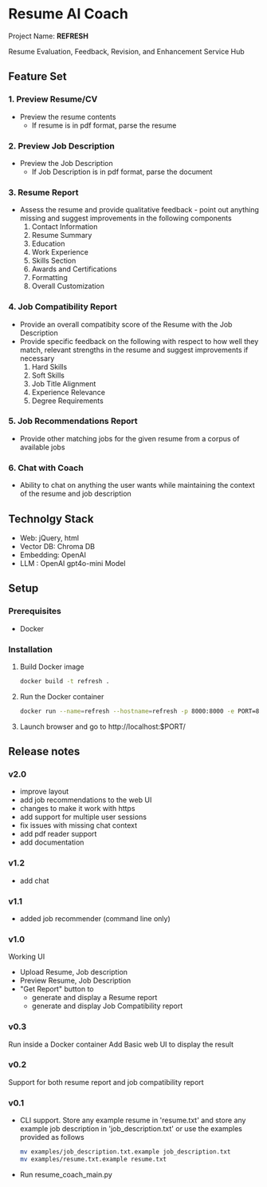 # Resume AI Coach

Project Name: **REFRESH**

Resume Evaluation, Feedback, Revision, and Enhancement Service Hub


## Feature Set 

### 1. Preview Resume/CV
 - Preview the resume contents
   - If resume is in pdf format, parse the resume

### 2. Preview Job Description
 - Preview the Job Description
   - If Job Description is in pdf format, parse the document

### 3. Resume Report
 - Assess the resume and provide qualitative feedback - point out anything missing and suggest improvements in the following components
    1. Contact Information
    2. Resume Summary
    3. Education
    4. Work Experience
    5. Skills Section
    6. Awards and Certifications
    7. Formatting
    8. Overall Customization

### 4. Job Compatibility Report
  - Provide an overall compatibity score of the Resume with the Job Description
  - Provide specific feedback on the following with respect to how well they match, relevant strengths in the resume and suggest improvements if necessary
    1. Hard Skills
    2. Soft Skills
    3. Job Title Alignment
    4. Experience Relevance
    5. Degree Requirements


### 5. Job Recommendations Report
  - Provide other matching jobs for the given resume from a corpus of available jobs

### 6. Chat with Coach 
  - Ability to chat on anything the user wants while maintaining the context of the resume and job description

## Technolgy Stack 
- Web: jQuery, html 
- Vector DB: Chroma DB
- Embedding: OpenAI
- LLM : OpenAI gpt4o-mini Model

## Setup
### Prerequisites

- Docker

### Installation

1. Build Docker image

   ```bash
   docker build -t refresh .
   ```

2. Run the Docker container

   ```bash
   docker run --name=refresh --hostname=refresh -p 8000:8000 -e PORT=8000 -v "<fullpath to chroma_db_jobs>:/app/db/chroma_db_jobs" --rm -it refresh
   ```

3. Launch browser and go to http://localhost:$PORT/

## Release notes

### v2.0
  - improve layout
  - add job recommendations to the web UI
  - changes to make it work with https
  - add support for multiple user sessions
  - fix issues with missing chat context
  - add pdf reader support
  - add documentation

### v1.2
  - add chat

### v1.1
  - added job recommender (command line only)

### v1.0
  Working UI
  - Upload Resume, Job description
  - Preview Resume, Job Description
  - "Get Report" button to 
    - generate and display a Resume report
    - generate and display Job Compatibility report

### v0.3

  Run inside a Docker container
  Add Basic web UI to display the result

### v0.2

  Support for both resume report and job compatibility report

### v0.1

- CLI support. Store any example resume in 'resume.txt' and store any example job description in 'job_description.txt'
or use the examples provided as follows

   ```bash
   mv examples/job_description.txt.example job_description.txt
   mv examples/resume.txt.example resume.txt
   ```
- Run resume_coach_main.py